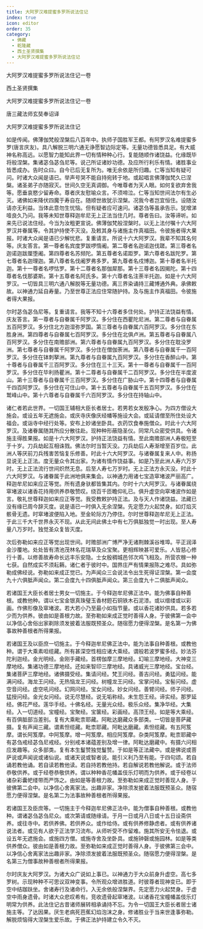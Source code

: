 ```yaml
---
title: 大阿罗汉难提蜜多罗所说法住记
index: true
icon: editor
order: 35
category:
  - 佛藏
  - 乾隆藏
  - 西土圣贤撰集
  - 大阿罗汉难提蜜多罗所说法住记
---
```


大阿罗汉难提蜜多罗所说法住记一卷  

西土圣贤撰集  

大阿罗汉难提蜜多罗所说法住记一卷  

唐三藏法师玄奘奉诏译  

大阿罗汉难提蜜多罗所说法住记  

如是传闻。佛薄伽梵般涅槃后八百年中。执师子国胜军王都。有阿罗汉名难提蜜多罗(唐言庆友)。具八解脱三明六通无诤愿智边际定等。无量功德皆悉具足。有大威神名称高远。以愿智力能知此界一切有情种种心行。复能随顺作诸饶益。化缘既毕将般涅槃。集诸苾刍苾刍尼等。说己所证诸妙功德。及应所行利乐有情。诸胜事业皆悉成办。告时众曰。自今已后无复所为。唯无余依是所归趣。仁等当知有疑可问。时诸大众闻是语已。举声号哭不能自持宛转于地。或起唱言佛薄伽梵久已涅槃。诸圣弟子亦随寂灭。世间久空无真调御。今唯尊者为天人眼。如何复欲弃舍我等。愿垂哀愍少留寿命。尊者庆友慰喻众言。不须啼泣。仁等当知世间法尔有生必灭。诸佛如来降伏四魔于寿自在。随顺世故犹示涅槃。况我今者岂宜恒住。设随汝请亦无利益。当体此意勿生忧恼。但有疑者应可速问。诸苾刍等虽承告示。犹增涕噎良久乃问。我等未知世尊释迦牟尼无上正法当住几时。尊者告曰。汝等谛听。如来先已说法住经。今当为汝粗更宣说。佛薄伽梵般涅槃时。以无上法付嘱十六大阿罗汉并眷属等。令其护持使不灭没。及敕其身与诸施主作真福田。令彼施者得大果报。时诸大众闻是语已少解忧悲。复重请言。所说十六大阿罗汉。我辈不知其名何等。庆友答言。第一尊者名宾度罗跋啰惰阇。第二尊者名迦诺迦伐蹉。第三尊者名迦诺迦跋厘堕阇。第四尊者名苏频陀。第五尊者名诺距罗。第六尊者名跋陀罗。第七尊者名迦理迦。第八尊者名伐阇罗弗多罗。第九尊者名戍博迦。第十尊者名半托迦。第十一尊者名啰怙罗。第十二尊者名那伽犀那。第十三尊者名因揭陀。第十四尊者名伐那婆斯。第十五尊者名阿氏多。第十六尊者名注荼半托迦。如是十六大阿罗汉。一切皆具三明六通八解脱等无量功德。离三界染诵持三藏博通外典。承佛敕故。以神通力延自寿量。乃至世尊正法应住常随护持。及与施主作真福田。令彼施者得大果报。  

尔时苾刍苾刍尼等。复重请言。我等不知十六尊者多住何处。护持正法饶益有情。庆友答言。第一尊者与自眷属千阿罗汉。多分住在西瞿陀尼洲。第二尊者与自眷属五百阿罗汉。多分住北方迦湿弥罗国。第三尊者与自眷属六百阿罗汉。多分住在东胜身洲。第四尊者与自眷属七百阿罗汉。多分住在北俱卢洲。第五尊者与自眷属八百阿罗汉。多分住在南赡部洲。第六尊者与自眷属九百阿罗汉。多分住在耽没罗洲。第七尊者与自眷属千阿罗汉。多分住在僧伽荼洲。第八尊者与自眷属千一百阿罗汉。多分住在钵刺拏洲。第九尊者与自眷属九百阿罗汉。多分住在香醉山中。第十尊者与自眷属千三百阿罗汉。多分住在三十三天。第十一尊者与自眷属千一百阿罗汉。多分住在毕利扬瞿洲。第十二尊者与自眷属千二百阿罗汉。多分住在半度波山。第十三尊者与自眷属千三百阿罗汉。多分住在广胁山中。第十四尊者与自眷属千四百阿罗汉。多分住在可住山中。第十五尊者与自眷属千五百阿罗汉。多分住在鹫峰山中。第十六尊者与自眷属千六百阿罗汉。多分住在持轴山中。  

诸仁者若此世界。一切国王辅相大臣长者居士。若男若女发殷净心。为四方僧设大施会。或设五年无遮施会。或庆寺庆像庆经幡等施设大会。或延请僧至所住处设大福会。或诣寺中经行处等。安布上妙诸坐卧具。衣药饮食奉施僧众。时此十六大阿罗汉。及诸眷属随其所应分散往赴。现种种形蔽隐圣仪。同常凡众密受供具。令诸施主得胜果报。如是十六大阿罗汉。护持正法饶益有情。至此南赡部洲人寿极短至于十岁。刀兵劫起互相诛戮。佛法尔时当暂灭没。刀兵劫后人寿渐增至百岁位。此洲人等厌前刀兵残害苦恼复乐修善。时此十六大阿罗汉。与诸眷属复来人中。称扬显说无上正法。度无量众令其出家。为诸有情作饶益事。如是乃至此洲人寿六万岁时。无上正法流行世间炽然无息。后至人寿七万岁时。无上正法方永灭没。时此十六大阿罗汉。与诸眷属于此洲地俱来集会。以神通力用诸七宝造窣堵波严丽高广。释迦牟尼如来应正等觉。所有遗身驮都皆集其内。尔时十六大阿罗汉。与诸眷属绕窣堵波以诸香花持用供养恭敬赞叹。绕百千匝瞻仰礼已。俱升虚空向窣堵波作如是言。敬礼世尊释迦如来应正等觉。我受教敕护持正法。及与天人作诸饶益。法藏已没有缘已周今辞灭度。说是语已一时俱入无余涅槃。先定愿力火起焚身。如灯焰灭骸骨无遗。时窣堵波便陷入地。至金轮际方乃停住。尔时世尊释迦牟尼无上正法。于此三千大千世界永灭不现。从此无间此佛土中有七万俱胝独觉一时出现。至人寿量八万岁时。独觉圣众复皆灭度。  

次后弥勒如来应正等觉出现世间。时赡部洲广博严净无诸荆棘溪谷堆埠。平正润泽金沙覆地。处处皆有清池茂林名花瑞草及众宝聚。更相辉映甚可爱乐。人皆慈心修行十善。以修善故寿命长远丰乐安隐。士女殷稠城邑邻次鸡飞相及。所营农稼一种七获。自然成实不须耘耨。诸仁者于彼时中。国界庄严有情果报陈之难尽。具如弥勒成佛经说。弥勒如来成正觉已。为声闻众三会说法令出生死得证涅槃。第一会度九十六俱胝声闻众。第二会度九十四俱胝声闻众。第三会度九十二俱胝声闻众。  

若诸国王大臣长者居士男女一切施主。于今释迦牟尼佛正法中。能为佛事自种善根。或教他种。谓以七宝金银真珠璧玉香材鋀石铜铁木石泥漆。或以缯缕或以彩画。作佛形像及窣堵波。若大若小乃至最小如指节量。或以香花诸妙供具。若多若少而为供养。彼由如是善根力故。至弥勒如来成正觉时善得人身。于彼佛第一会中以净信心舍俗出家剃除须发披着法服既预圣众。随宿愿力便得涅槃。是名第一为佛事故种善根者所得果报。  

若诸国王及以臣庶一切施主。于今释迦牟尼佛正法中。能为法事自种善根。或教他种。谓于大乘素呾缆藏。所有甚深空性相应诸大乘经。谓般若波罗蜜多经。妙法芬陀利迦经。金光明经。金刚手藏经。首楞伽摩三摩地经。幻喻三摩地经。大神变三摩地经。集诸功德三摩地经。还如来智印三摩地经。具诸威光三摩地经。宝台经。集诸菩萨三摩地经。诸佛摄受经。集请问经。梵王问经。善吉问经。勇猛问经。能满问经。海龙王问经。无热恼龙王问经。树幢龙王问经。宝掌问经。宝髻问经。虚空音问经。虚空吼问经。幻网问经。宝女问经。妙女问经。善臂问经。师子问经。猛授问经。金光女问经。说无尽慧经。说无垢称经。未生怨王经。谛实经。那罗延经。佛花严经。莲华手经。十佛名经。无量光众经。极乐众经。集净华经。大集经。入一切道经。宝幢经。宝聚经。宝箧经。彩画经。高顶王经。如是等大乘经。有百俱胝部当差别。复有大乘毗柰耶藏。阿毗达磨藏众多部类。一切皆是菩萨藏摄。复有声闻三藏。谓素怛缆藏。毗柰耶藏。阿毗达磨藏。素怛缆藏。有五阿笈摩。谓长阿笈摩。中阿笈摩。增一阿笈摩。相应阿笈摩。杂类阿笈摩。毗柰耶藏中有苾刍戒经苾刍尼戒经。分别戒本诸蕴差别及增一律。阿毗达磨藏中。有摄六问相应发趣等。众多部类。复有本生鬘赞独觉鬘赞。于如是等正法藏中。或是佛说或菩萨说或声闻说或诸仙说。或诸天说或智者说。能引义利乃至有能。于四句颂。若自诵若教他诵。若自读若教他读。若自持若教他持。若自解说若教他解说。或于法师恭敬供养。或于经卷恭敬供养。谓以种种香花幡盖伎乐灯明而为供养。或于经卷以诸杂彩囊帊缕带而严饰之。由如是等善根力故。至弥勒如来成正觉时善现人身。于彼佛第二会中。以净信心舍离家法。出趣非家。净除须发披着法服既预圣众。随宿愿力便得涅槃。是名第二为法事故种善根者所得果报。  

若诸国王及臣庶等。一切施主于今释迦牟尼佛正法中。能为僧事自种善根。或教他种。谓诸苾刍苾刍尼众。或次第请或随缘请。于月一日或月八日或十五日设斋供养。或往寺中。若供养佛。若供养众。或作给侍。或有供养修静虑者。或有供养诸说法者。或见有人欲于正法学习流布。从师听受不作留难。施其所安无令怯退。或设五年无遮施会。或施四方僧。或施寺舍及坐卧具。或施钟磬或施园林。如是等类供养僧众。彼由如是善根力故。至弥勒如来成正觉时善得人身。于彼佛第三会中。以净信心舍离家法出趣非家。净除须发披着法服既预圣众。随宿愿力便得涅槃。是名第三为僧事故种善根者所得果报。  

尔时庆友大阿罗汉。为诸大众广说如上事已。以神通力于大众前身升虚空。高七多罗树。示现种种不可思议双神变事。令所观众增进胜道。时彼尊者现神变已。即于空中结跏趺坐。舍诸寿行及诸命行。入无余依般涅槃界。先定愿力火起焚身。于虚空中雨身遗骨。时诸大众悲叹希有。竞收遗骨起窣堵波。以诸香花宝幢幡盖伎乐灯明常为供养。此法住记古昔诸师展转相承诵持不忘。为令一切国王大臣长者居士诸施主等。了达因果。厌生老病死芭蕉幻焰泡沫之身。修诸胜业于当来世逢事弥勒。解脱烦恼得大涅槃生爱乐故。于佛正法护持建立令久不灭。  
